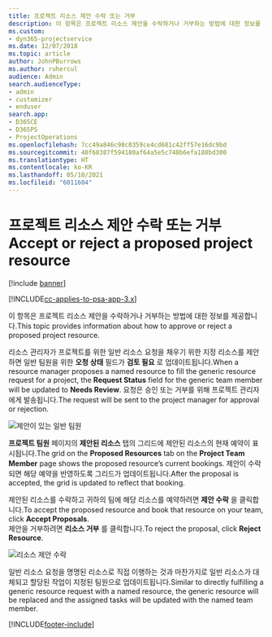 ```yaml
---
title: 프로젝트 리소스 제안 수락 또는 거부
description: 이 항목은 프로젝트 리소스 제안을 수락하거나 거부하는 방법에 대한 정보를 제공합니다.
ms.custom:
- dyn365-projectservice
ms.date: 12/07/2018
ms.topic: article
author: JohnPBurrows
ms.author: ruhercul
audience: Admin
search.audienceType:
- admin
- customizer
- enduser
search.app:
- D365CE
- D365PS
- ProjectOperations
ms.openlocfilehash: 7cc49a846c98c0359ce4cd681c42ff57e16dc9bd
ms.sourcegitcommit: 40f68387f594180af64a5e5c748b6efa188bd300
ms.translationtype: HT
ms.contentlocale: ko-KR
ms.lasthandoff: 05/10/2021
ms.locfileid: "6011604"
---
```

# <a name="accept-or-reject-a-proposed-project-resource"></a><span data-ttu-id="bd425-103">프로젝트 리소스 제안 수락 또는 거부</span><span class="sxs-lookup"><span data-stu-id="bd425-103">Accept or reject a proposed project resource</span></span>

[!include [banner](../includes/psa-now-project-operations.md)]

[!INCLUDE[cc-applies-to-psa-app-3.x](../includes/cc-applies-to-psa-app-3x.md)]

<span data-ttu-id="bd425-104">이 항목은 프로젝트 리소스 제안을 수락하거나 거부하는 방법에 대한 정보를 제공합니다.</span><span class="sxs-lookup"><span data-stu-id="bd425-104">This topic provides information about how to approve or reject a proposed project resource.</span></span>

<span data-ttu-id="bd425-105">리소스 관리자가 프로젝트를 위한 일반 리소스 요청을 채우기 위한 지정 리소스를 제안하면 일반 팀원을 위한 **오청 상태** 필드가 **검토 필요** 로 업데이트됩니다.</span><span class="sxs-lookup"><span data-stu-id="bd425-105">When a resource manager proposes a named resource to fill the generic resource request for a project, the **Request Status** field for the generic team member will be updated to **Needs Review**.</span></span> <span data-ttu-id="bd425-106">요청은 승인 또는 거부를 위해 프로젝트 관리자에게 발송됩니다.</span><span class="sxs-lookup"><span data-stu-id="bd425-106">The request will be sent to the project manager for approval or rejection.</span></span>

![제안이 있는 일반 팀원](media/RM-how-to-19.png)

<span data-ttu-id="bd425-108">**프로젝트 팀원** 페이지의 **제안된 리소스** 탭의 그리드에 제안된 리소스의 현재 예약이 표시됩니다.</span><span class="sxs-lookup"><span data-stu-id="bd425-108">The grid on the **Proposed Resources** tab on the **Project Team Member** page shows the proposed resource’s current bookings.</span></span> <span data-ttu-id="bd425-109">제안이 수락되면 해당 예약을 반영하도록 그리드가 업데이트됩니다.</span><span class="sxs-lookup"><span data-stu-id="bd425-109">After the proposal is accepted, the grid is updated to reflect that booking.</span></span> 

<span data-ttu-id="bd425-110">제안된 리소스를 수락하고 귀하의 팀에 해당 리소스를 예약하려면 **제안 수락** 을 클릭합니다.</span><span class="sxs-lookup"><span data-stu-id="bd425-110">To accept the proposed resource and book that resource on your team, click **Accept Proposals**.</span></span>  
<span data-ttu-id="bd425-111">제안을 거부하려면 **리소스 거부** 를 클릭합니다.</span><span class="sxs-lookup"><span data-stu-id="bd425-111">To reject the proposal, click **Reject Resource**.</span></span>

![리소스 제안 수락](media/RM-how-to-20.png) 

<span data-ttu-id="bd425-113">일반 리소스 요청을 명명된 리소스로 직접 이행하는 것과 마찬가지로 일반 리소스가 대체되고 할당된 작업이 지정된 팀원으로 업데이트됩니다.</span><span class="sxs-lookup"><span data-stu-id="bd425-113">Similar to directly fulfilling a generic resource request with a named resource, the generic resource will be replaced and the assigned tasks will be updated with the named team member.</span></span>


[!INCLUDE[footer-include](../includes/footer-banner.md)]